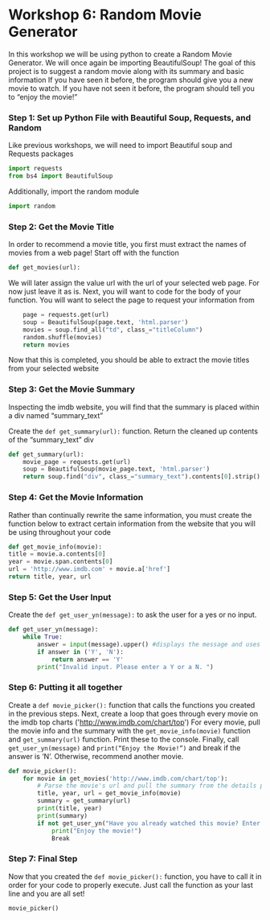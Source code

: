 
# Workshop 6: Random Movie Generator 

In this workshop we will be using python to create a Random Movie Generator.  We will once again be importing BeautifulSoup! The goal of this project is to suggest a random movie along with its summary and basic information  If you have seen it before, the program should give you a new movie to watch.  If you have not seen it before, the program should tell you to “enjoy the movie!”

### Step 1: Set up Python File with Beautiful Soup, Requests, and Random
Like previous workshops, we will need to import Beautiful soup and Requests packages
```python
import requests
from bs4 import BeautifulSoup
```
Additionally, import the random module
```python
import random
```

### Step 2: Get the Movie Title
In order to recommend a movie title, you first must extract the names of movies from a web page! Start off with the function
```python
def get_movies(url):
```
We will later assign the value url with the url of your selected web page.  For now just leave it as is.  Next, you will want to code for the body of your function.  You will want to select the page to request your information from

```python
    page = requests.get(url)
    soup = BeautifulSoup(page.text, 'html.parser')
    movies = soup.find_all("td", class_="titleColumn")
    random.shuffle(movies)
    return movies
```
Now that this is completed, you should be able to extract the movie titles from your selected website

### Step 3: Get the Movie Summary
Inspecting the imdb website, you will find that the summary is placed within a div named “summary_text”

Create the `def get_summary(url):` function.
Return the cleaned up contents of the “summary_text” div 

```python
def get_summary(url):
	movie_page = requests.get(url)
	soup = BeautifulSoup(movie_page.text, 'html.parser')
	return soup.find("div", class_="summary_text").contents[0].strip()
```

### Step 4: Get the Movie Information
Rather than continually rewrite the same information, you must create the function below to extract certain information from the website that you will be using throughout your code
```python
def get_movie_info(movie):
title = movie.a.contents[0]
year = movie.span.contents[0]
url = 'http://www.imdb.com' + movie.a['href']
return title, year, url
```

### Step 5: Get the User Input
Create the `def get_user_yn(message):` to ask the user for a yes or no input.

```python
def get_user_yn(message):
	while True:
    	answer = input(message).upper() #displays the message and uses the console to let user type input
    	if answer in ('Y', 'N'):
        	return answer == 'Y'
    	print("Invalid input. Please enter a Y or a N. ")
```

### Step 6: Putting it all together
Create a `def movie_picker():` function that calls the functions you created in the previous steps.
Next, create a loop that goes through every movie on the imdb top charts ('http://www.imdb.com/chart/top')
For every movie, pull the movie info and the summary with the `get_movie_info(movie)` function and `get_summary(url)` function. 
Print these to the console.
Finally, call `get_user_yn(message)` and `print(“Enjoy the Movie!”)` and break if the answer is ‘N’.
Otherwise, recommend another movie.
```python
def movie_picker():
	for movie in get_movies('http://www.imdb.com/chart/top'):
    	# Parse the movie's url and pull the summary from the details page
    	title, year, url = get_movie_info(movie)
    	summary = get_summary(url)
    	print(title, year)
    	print(summary)
    	if not get_user_yn("Have you already watched this movie? Enter Y or N. : "):
        	print("Enjoy the movie!")
        	Break
```


### Step 7: Final Step
Now that you created the `def movie_picker():` function, you have to call it in order for your code to properly execute.  Just call the function as your last line and you are all set!

```python
movie_picker()
```






